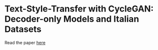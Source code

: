 # Text-Style-Transfer with CycleGAN: Decoder-only Models and Italian Datasets

Read the paper [here](paper.pdf)
